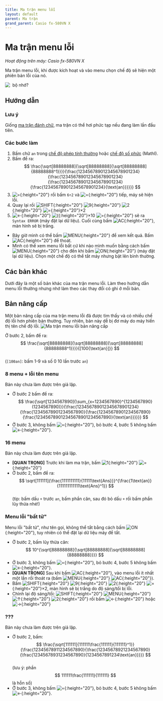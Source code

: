 ```yaml
---
title: Ma trận menu lỗi
layout: default
parent: Ma trận
grand_parent: Casio fx-580VN X
---
```


# Ma trận menu lỗi
*Hoạt động trên máy: Casio fx-580VN X*

Ma trận menu lỗi, khi được kích hoạt và vào menu chọn chế độ sẽ hiện một phiên bản lỗi của nó.

![&nbsp; bộ nhớ?](/thu-vien-ma-tran/images/fx580vnx/thumb/ma-tran-menu-loi.png)

## Hướng dẫn
### Lưu ý
Giống [ma trận đánh chữ](/thu-vien-ma-tran/docs/fx580vnx/ma-tran/ma-tran-danh-chu.html), ma trận có thể hơi phức tạp nếu đang làm lần đầu tiên.
### Các bước làm
1. Bấm chữ `an` trong [chế độ phép tính thường](/thu-vien-ma-tran/docs/fx580vnx/loi-may-tinh/ki-tu-an.html#chế-độ-phép-tính-thường) hoặc [chế độ số phức](/thu-vien-ma-tran/docs/fx580vnx/loi-may-tinh/ki-tu-an.html#chế-độ-số-phức-mathi) (MathI).
2. Bấm để ra:  
$$ \frac{\sqrt[88888888]{\sqrt[88888888]{\sqrt[88888888]{88888888^1}}}}{\frac{123456789012345678901234}{\frac{123456789012345678901234}{\frac{123456789012345678901234}{\frac{123456789012345678901234}{\text{an}}}}}} $$
4. ![=]{:height="20"} rồi bấm `6÷2` và ![=]{:height="20"} tiếp, máy sẽ hiện lỗi.
5. Quay lại rồi ![SHIFT]{:height="20"} ![9]{:height="20"} ![2]{:height="20"} ![=]{:height="20"}×2
6. ![←]{:height="20"} ![(]{:height="20"}×10 ![=]{:height="20"} sẽ ra `Syntax ERROR` (máy đặt lại dữ liệu). Cuối cùng bấm ![AC]{:height="20"}, màn hình sẽ bị trắng.
- Bây giờ mình có thể bấm ![MENU]{:height="20"} để xem kết quả. Bấm ![AC]{:height="20"} để thoát.
- Mình có thể xem menu lỗi bất cứ khi nào mình muốn bằng cách bấm ![MENU]{:height="20"} cho đến khi bấm ![ON]{:height="20"} (máy đặt lại dữ liệu). Chọn một chế độ có thể tắt máy nhưng bật lên bình thường.

## Các bản khác
Dưới đây là một số bản khác của ma trận menu lỗi. Làm theo hướng dẫn menu lỗi thường nhưng nhớ làm theo các thay đổi có ghi ở mỗi bản.

## Bản nâng cấp
Một bản nâng cấp của ma trận menu lỗi đã được tìm thấy và có nhiều chế độ lỗi hơn phiên bản thường. Tuy nhiên, bản này dễ bị đơ máy do máy hiển thị tên chế độ lỗi.
![Ma trận menu lỗi bản nâng cấp](/thu-vien-ma-tran/images/fx580vnx/thumb/ma-tran-menu-loi-1.png)

Ở bước 2, bấm để ra:  
$$ \frac{\sqrt[88888888]{\sqrt[88888888]{\sqrt[88888888]{88888888^1}}}}{[100{\text{an}]}} $$  
(`[100an]`: bấm 1-9 và số 0 10 lần trước `an`)

### 8 menu + lỗi tên menu
Bản này chưa làm được trên giả lập.

- Ở bước 2 bấm để ra:  
$$ \frac{\sqrt[1234567890]{\sum_{x=1234567890}^{1234567890}(1234567890)}}{\frac{123456789012345678901234}{\frac{12345678901234567890}{\frac{12345678901234567890}{\frac{123456789012345678901234567890}{\text{an}}}}}} $$
- Ở bước 3, không bấm ![=]{:height="20"}, bỏ bước 4, bước 5 không bấm ![←]{:height="20"}.

### 16 menu
Bản này chưa làm được trên giả lập.

- **[QUAN TRỌNG]** Trước khi làm ma trận, bấm ![1]{:height="20"} ![=]{:height="20"}
- Ở bước 2, bấm để ra:  
$$ \sqrt[111111]{\frac{1111111111}{11111\text{Ans}}}^{\frac{1\text{an}}{111111111111\text{Ans}^1}} $$  
(tip: bấm dấu `+` trước `an`, bấm phần căn, sau đó bỏ dấu `+` rồi bấm phần lũy thừa nhé!)

### Menu lỗi \"bất tử\"
Menu lỗi \"bất tử\", như tên gọi, không thể tắt bằng cách bấm ![ON]{:height="20"}, tuy nhiên có thể đặt lại dữ liệu máy để tắt.

- Ở bước 2, bấm lũy thừa căn:  
$$  10^{\sqrt[88888888]{\sqrt[88888888]{\sqrt[88888888]{88888888}}}} $$
- Ở bước 3, không bấm ![=]{:height="20"}, bỏ bước 4, bước 5 không bấm ![←]{:height="20"}.
- **[QUAN TRỌNG]** Sau khi bấm ![AC]{:height="20"}, vào menu lỗi ít nhất một lần rồi thoát ra (bấm ![MENU]{:height="20"} ![AC]{:height="20"}).
- Bấm ![SHIFT]{:height="20"} ![9]{:height="20"} ![2]{:height="20"} ![=]{:height="20"}×2, màn hình sẽ bị trắng do độ sáng/tối bị lỗi.
- Chỉnh lại độ sáng/tối: ![SHIFT]{:height="20"} ![MENU]{:height="20"} ![↑]{:height="20"} ![2]{:height="20"} rồi bấm ![←]{:height="20"} hoặc ![→]{:height="20"}

### ???
Bản này chưa làm được trên giả lập.

- Ở bước 2, bấm:  
$$ \frac{\sqrt[111111]{111111\frac{111111}{111111}^1}}{\frac{12345678911234567890}{\frac{12345678921234567890}{\frac{12345678931234567890}{1234567891234\text{an}}}}} $$  
(lưu ý: phần $$ 111111\frac{111111}{111111} $$ là hỗn số)
- Ở bước 3, không bấm ![=]{:height="20"}, bỏ bước 4, bước 5 không bấm ![←]{:height="20"}.

[SHIFT]: /thu-vien-ma-tran/images/fx580vnx/shift.png
[MENU]: /thu-vien-ma-tran/images/fx580vnx/menu.png
[ON]: /thu-vien-ma-tran/images/fx580vnx/on.png
[↑]: /thu-vien-ma-tran/images/fx580vnx/dpad_up.png
[←]: /thu-vien-ma-tran/images/fx580vnx/dpad_left.png
[→]: /thu-vien-ma-tran/images/fx580vnx/dpad_right.png
[⁄]: /thu-vien-ma-tran/images/fx580vnx/frac.png
[(-)]: /thu-vien-ma-tran/images/fx580vnx/negat.png
[(]: /thu-vien-ma-tran/images/fx580vnx/paren_open.png
[AC]: /thu-vien-ma-tran/images/fx580vnx/ac.png
[0]: /thu-vien-ma-tran/images/fx580vnx/0.png
[1]: /thu-vien-ma-tran/images/fx580vnx/1.png
[2]: /thu-vien-ma-tran/images/fx580vnx/2.png
[4]: /thu-vien-ma-tran/images/fx580vnx/4.png
[8]: /thu-vien-ma-tran/images/fx580vnx/8.png
[9]: /thu-vien-ma-tran/images/fx580vnx/9.png
[.]: /thu-vien-ma-tran/images/fx580vnx/decimal.png
[=]: /thu-vien-ma-tran/images/fx580vnx/exec.png

